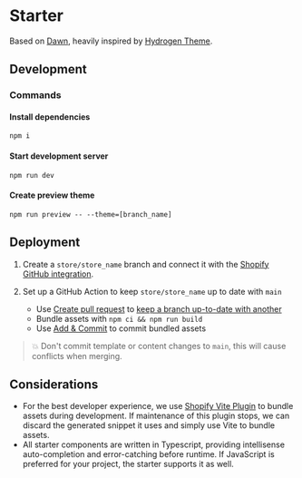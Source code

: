 # Starter

Based on [Dawn](https://github.com/Shopify/dawn), heavily inspired by [Hydrogen Theme](https://github.com/montalvomiguelo/hydrogen-theme).

## Development

### Commands

#### Install dependencies

```
npm i
```

#### Start development server

```
npm run dev
```

#### Create preview theme

```
npm run preview -- --theme=[branch_name]
```

## Deployment

1. Create a `store/store_name` branch and connect it with the [Shopify GitHub integration](https://shopify.dev/docs/themes/tools/github).
1. Set up a GitHub Action to keep `store/store_name` up to date with `main`

   - Use [Create pull request](https://github.com/marketplace/actions/create-pull-request) to [keep a branch up-to-date with another](https://github.com/peter-evans/create-pull-request/blob/main/docs/examples.md#keep-a-branch-up-to-date-with-another)
   - Bundle assets with `npm ci && npm run build`
   - Use [Add & Commit](https://github.com/marketplace/actions/add-commit) to commit bundled assets

> 💥 Don't commit template or content changes to `main`, this will cause conflicts when merging.

## Considerations

- For the best developer experience, we use [Shopify Vite Plugin](https://github.com/barrel/shopify-vite/tree/main/packages/vite-plugin-shopify) to bundle assets during development. If maintenance of this plugin stops, we can discard the generated snippet it uses and simply use Vite to bundle assets.
- All starter components are written in Typescript, providing intellisense auto-completion and error-catching before runtime. If JavaScript is preferred for your project, the starter supports it as well.
